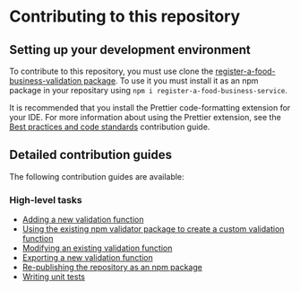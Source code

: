 # Contributing to this repository

## Setting up your development environment

To contribute to this repository, you must use clone the [register-a-food-business-validation package](https://github.com/FoodStandardsAgency/register-a-food-business-validation). To use it you must install it as an npm package in your repositary using `npm i register-a-food-business-service`.

It is recommended that you install the Prettier code-formatting extension for your IDE. For more information about using the Prettier extension, see the [Best practices and code standards]() contribution guide.

## Detailed contribution guides

The following contribution guides are available:

### High-level tasks

- [Adding a new validation function](./docs/contribution-guidelines/adding-a-new-validation-function.md)
- [Using the existing npm validator package to create a custom validation function](./docs/contribution-guidelines/using-npm-validator-package-for-custom-validation.md)
- [Modifying an existing validation function](./docs/contribution-guidelines/modifying-an-existing-validation-function.md)
- [Exporting a new validation function](./docs/contribution-guidelines/exporting-a-new-validation-function.md)
- [Re-publishing the repository as an npm package](./docs/contribution-guidelines/republishing-the-repository-as-an-npm-package.md)
- [Writing unit tests](./docs/contribution-guidelines/writing-unit-tests.md)
